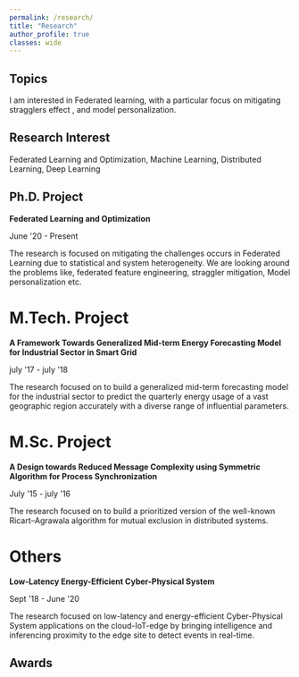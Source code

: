```yaml
---
permalink: /research/
title: "Research"
author_profile: true
classes: wide
---
```


## Topics

I am interested in Federated learning, with a particular focus on mitigating stragglers effect , and model personalization. 

## Research Interest

Federated Learning and Optimization, Machine Learning, Distributed Learning, Deep Learning

## Ph.D. Project

**Federated Learning and Optimization**

June '20 - Present 

The research is focused on mitigating the challenges occurs in Federated Learning due to statistical and system heterogeneity. We are looking around the problems like, federated feature engineering, straggler mitigation, Model personalization etc.

# M.Tech. Project

**A Framework Towards Generalized Mid-term Energy Forecasting Model for Industrial Sector in Smart Grid**

july '17 - july '18

The research focused on to build a generalized mid-term forecasting model for the industrial sector to predict the quarterly energy usage of a vast geographic region accurately with a diverse range of influential parameters.
 
# M.Sc. Project

**A Design towards Reduced Message Complexity using Symmetric Algorithm for Process Synchronization**

July '15 - july '16

The research focused on to build a prioritized version of the well-known Ricart–Agrawala algorithm for mutual exclusion in distributed systems.

# Others

**Low-Latency Energy-Efficient Cyber-Physical System**

Sept '18 - June '20

The research focused on low-latency and energy-efficient Cyber-Physical System applications on the cloud-IoT-edge by bringing intelligence and inferencing proximity to the edge site to detect events in real-time.

<!-- ## Software

TBC -->

<!-- https://github.com/bhargavvader/pycobra

<iframe src="https://ghbtns.com/github-btn.html?user={{ bhargavvader }}&repo={{ pycobra }}&type=star&count=true" frameborder="0" scrolling="0" width="170px" height="20px"></iframe>

https://github.com/astha736/PACbayesianNMF


https://cran.r-project.org/web/packages/COBRA/index.html

https://cran.r-project.org/web/packages/pacbpred/index.html

https://i-pri.org/special/Biostatistics/Software/Geneland/ -->

<!-- ## Funding -->

<!-- ### Current -->

<!-- **Project:**      
**Period:**      
**Amount:**      
**Founder:**      
**Role:**      
**Details:**      -->

<!-- **Project:** [6PAC](https://bguedj.github.io/6pac/)     
**Period:** Feb. 2018 -- Jan. 2021     
**Amount:** 30k &euro;     
**Founder:** [Inria](https://www.inria.fr)     
**Role:** co-PI (with [Peter Grünwald](https://safestatistics.com))     
**Details:** TBC     -->

<!-- **Project:** BEAGLE     
**Period:** Mar. 2019 -- Feb. 2023     
**Amount:** 180k &euro;     
**Founder:** [ANR](https://anr.fr/en/) (French Agency for Research -- success rate 12%)     
**Role:** PI     
**Details:** TBC     -->

<!-- **Project:** [APRIORI](https://project.inria.fr/apriori/)     
**Period:** Mar. 2019 -- Feb. 2023     
**Amount:** 180k &euro;     
**Founder:** [ANR](https://anr.fr/en/) (French Agency for Research -- success rate 12%)     
**Role:** Member     
**Details:** TBC     -->

<!-- **Project:** PERF-AI     
**Period:** Oct. 2018 -- Oct. 2020     
**Amount:** 600k &euro;     
**Founder:** European Research Council (CleanSky 2 program)     
**Role:** Member     
**Details:** TBC      -->

<!-- ### Past -->

<!-- **Project:** NIPS 2017 workshop, "(Almost) 50 Shades of Bayesian Learning: PAC-Bayesian trends and insights"     
**Period:** Dec. 2017     
**Amount:** 8k &euros;     
**Founder:** [Inria](https://www.inria.fr/fr), [ElementAI](https://www.elementai.com) and [Labex CEMPI](https://math.univ-lille1.fr/~cempi/)     
**Role:** main organiser (with [Francis Bach](https://www.di.ens.fr/~fbach/) and [Pascal Germain](http://www.pascalgermain.info))     
**Details:** TBC      -->

<!-- **Project:** SLAP-ME     
**Period:** Oct. 2017 -- Sep. 2018     
**Amount:** 55k &euros;     
**Founder:** [Région Hauts-de-France](https://www.hautsdefrance.fr)     
**Role:** PI     
**Details:** TBC     
 -->
<!-- **Project:** Modal-Insight     
**Period:** Sep. 2016 -- Sep. 2018     
**Amount:** 10k &euros;     
**Founder:** [Inria Lille - Nord Europe research centre](https://www.inria.fr/fr/centre-inria-lille-nord-europe)     
**Role:** PI     
**Details:** TBC     
 -->

<!-- ## Collaborators

TBC -->

## Awards
